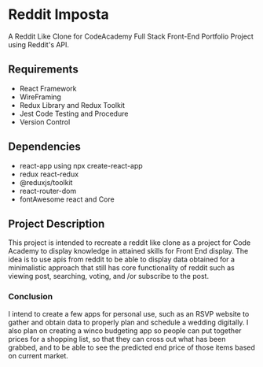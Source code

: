 # Reddit Imposta 
A Reddit Like Clone for CodeAcademy Full Stack Front-End Portfolio Project using Reddit's API. 

## Requirements
* React Framework
* WireFraming 
* Redux Library and Redux Toolkit
* Jest Code Testing and Procedure
* Version Control

## Dependencies 
* react-app using npx create-react-app
* redux react-redux
* @reduxjs/toolkit 
* react-router-dom
* fontAwesome react and Core

## Project Description 
This project is intended to recreate a reddit like clone as a project for Code Academy to display knowledge in attained skills for Front End display. The idea is to use apis from reddit to be able to display data obtained for a minimalistic approach that still has core functionality of reddit such as viewing post, searching, voting, and /or subscribe to the post.

### Conclusion 
I intend to create a few apps for personal use, such as an RSVP website to gather and obtain data to properly plan and schedule a wedding digitally. I also plan on creating a winco budgeting app so people can put together prices for a shopping list, so that they can cross out what has been grabbed, and to be able to see the predicted end price of those items based on current market.